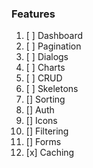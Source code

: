 


### Features

1. [ ] Dashboard
2. [ ] Pagination
3. [ ] Dialogs
4. [ ] Charts
5. [ ] CRUD
6. [ ] Skeletons
7. [] Sorting
8. [] Auth
9. [] Icons
10. [] Filtering
11. [] Forms 
12. [x] Caching